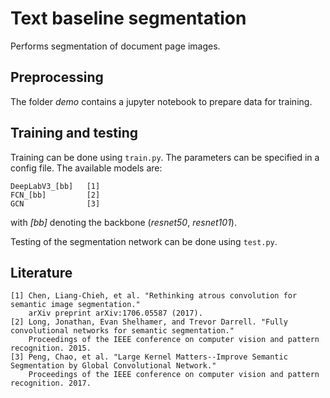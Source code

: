 # Text baseline segmentation

Performs segmentation of document page images.

## Preprocessing

The folder *demo* contains a jupyter notebook to prepare data for training.

## Training and testing

Training can be done using `train.py`. The parameters can be specified in a config file.
The available models are:
```
DeepLabV3_[bb]   [1]
FCN_[bb]         [2]
GCN              [3]
```
with *[bb]* denoting the backbone (*resnet50*, *resnet101*).

Testing of the segmentation network can be done using `test.py`.

## Literature

```
[1] Chen, Liang-Chieh, et al. "Rethinking atrous convolution for semantic image segmentation." 
    arXiv preprint arXiv:1706.05587 (2017).
[2] Long, Jonathan, Evan Shelhamer, and Trevor Darrell. "Fully convolutional networks for semantic segmentation." 
    Proceedings of the IEEE conference on computer vision and pattern recognition. 2015.
[3] Peng, Chao, et al. "Large Kernel Matters--Improve Semantic Segmentation by Global Convolutional Network." 
    Proceedings of the IEEE conference on computer vision and pattern recognition. 2017.
```
